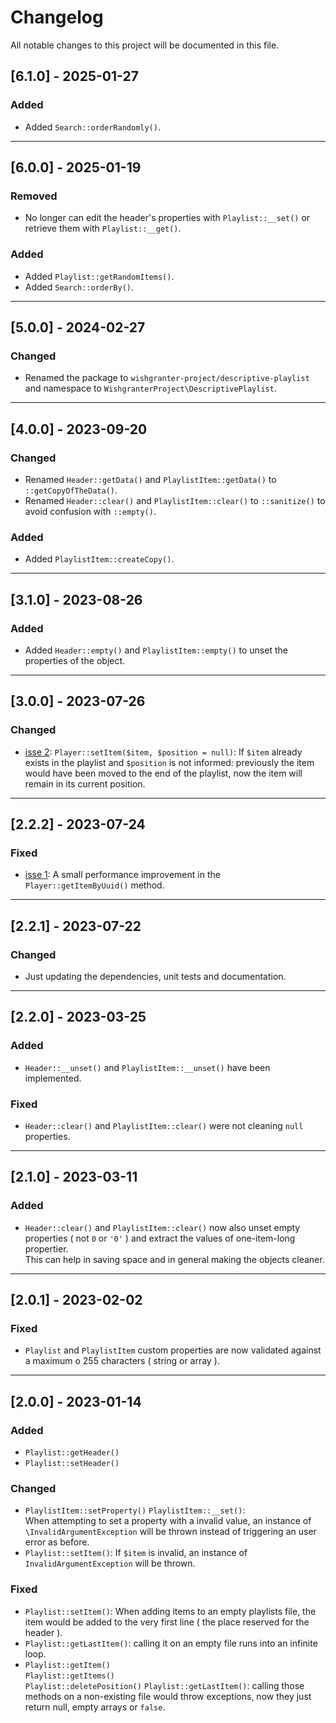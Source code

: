 # Changelog

All notable changes to this project will be documented in this file.

## [6.1.0] - 2025-01-27
### Added
- Added `Search::orderRandomly()`.

---

## [6.0.0] - 2025-01-19
### Removed
- No longer can edit the header's properties with `Playlist::__set()` or retrieve them with `Playlist::__get()`.

### Added
- Added `Playlist::getRandomItems()`.
- Added `Search::orderBy()`.

---

## [5.0.0] - 2024-02-27
### Changed
- Renamed the package to `wishgranter-project/descriptive-playlist` and namespace to `WishgranterProject\DescriptivePlaylist`.

---

## [4.0.0] - 2023-09-20
### Changed
- Renamed `Header::getData()` and `PlaylistItem::getData()` to `::getCopyOfTheData()`.
- Renamed `Header::clear()` and `PlaylistItem::clear()` to `::sanitize()` to avoid confusion with `::empty()`.

### Added
- Added `PlaylistItem::createCopy()`.

---

## [3.1.0] - 2023-08-26

### Added
- Added `Header::empty()` and `PlaylistItem::empty()` to unset the properties of the object.

---

## [3.0.0] - 2023-07-26

### Changed

- [isse 2](https://github.com/adinan-cenci/descriptive-playlist/issues/2): `Player::setItem($item, $position = null)`: If `$item` already exists in the playlist and `$position` is not informed: previously the item would have been moved to the end of the playlist, now the item will remain in its current position.

---

## [2.2.2] - 2023-07-24

### Fixed

- [isse 1](https://github.com/adinan-cenci/descriptive-playlist/issues/1): A small performance improvement in the `Player::getItemByUuid()` method.

---

## [2.2.1] - 2023-07-22

### Changed

- Just updating the dependencies, unit tests and documentation.

---

## [2.2.0] - 2023-03-25

### Added

- `Header::__unset()` and `PlaylistItem::__unset()` have been implemented.

### Fixed

- `Header::clear()` and `PlaylistItem::clear()` were not cleaning `null` 
  properties.

---

## [2.1.0] - 2023-03-11

### Added

- `Header::clear()` and `PlaylistItem::clear()` now also unset empty  
  properties ( not `0` or `'0'` ) and extract the values of one-item-long propertier.  
  This can help in saving space and in general making the objects cleaner.

---

## [2.0.1] - 2023-02-02

### Fixed

- `Playlist` and `PlaylistItem` custom properties are now validated against
  a maximum o 255 characters ( string or array ).

---

## [2.0.0] - 2023-01-14

### Added

- `Playlist::getHeader()`
- `Playlist::setHeader()`

### Changed

- `PlaylistItem::setProperty()`
  `PlaylistItem::__set()`:  
  When attempting to set a property with a invalid value, an instance of 
  `\InvalidArgumentException` will be thrown instead of triggering an user 
  error as before.
- `Playlist::setItem()`: If `$item` is invalid, an instance of 
  `InvalidArgumentException` will be thrown.

### Fixed

- `Playlist::setItem()`: When adding items to an empty playlists file, the item
  would be added to the very first line ( the place reserved for the header ).
- `Playlist::getLastItem()`: calling it on an empty file runs into an infinite
  loop.
- `Playlist::getItem()`  
  `Playlist::getItems()`  
  `Playlist::deletePosition()`
  `Playlist::getLastItem()`: calling those methods on a non-existing file would
  throw exceptions, now they just return null, empty arrays or `false`.
